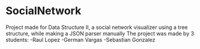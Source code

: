 # SocialNetwork
Project made for Data Structure II, a social network visualizer using a tree structure, while making a JSON parser manually
The project was made by 3 students:
-Raul Lopez
-German Vargas
-Sebastian Gonzalez

